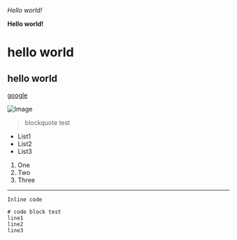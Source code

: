 *Hello world!*

**Hello world!**

# hello world

## hello world

[google](http://google.com)

![Image](http://url/a.png)

>blockquote test

* List1
* List2
* List3

1. One
2. Two
3. Three

---

`Inline code`

```
# code block test
line1
line2
line3
```
